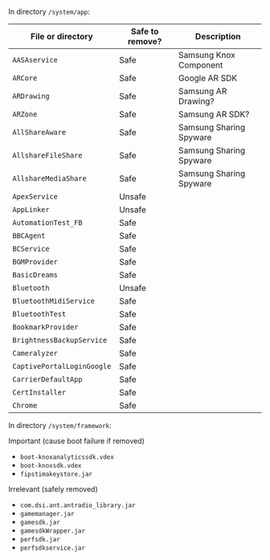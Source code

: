 In directory `/system/app`:


| File or directory          | Safe to remove? | Description             |
| -------------------------- | --------------- | ----------------------- |
| `AASAservice`              | Safe            | Samsung Knox Component  |
| `ARCore`                   | Safe            | Google AR SDK           |
| `ARDrawing`                | Safe            | Samsung AR Drawing?     |
| `ARZone`                   | Safe            | Samsung AR SDK?         |
| `AllShareAware`            | Safe            | Samsung Sharing Spyware | 
| `AllshareFileShare`        | Safe            | Samsung Sharing Spyware | 
| `AllshareMediaShare`       | Safe            | Samsung Sharing Spyware | 
| `ApexService`              | Unsafe          |
| `AppLinker`                | Unsafe          |
| `AutomationTest_FB`        | Safe            |
| `BBCAgent`                 | Safe            |
| `BCService`                | Safe            |
| `BGMProvider`              | Safe            |
| `BasicDreams`              | Safe            |
| `Bluetooth`                | Unsafe          |
| `BluetoothMidiService`     | Safe            |
| `BluetoothTest`            | Safe            |
| `BookmarkProvider`         | Safe            |
| `BrightnessBackupService`  | Safe            |
| `Cameralyzer`              | Safe            |
| `CaptivePortalLoginGoogle` | Safe            |
| `CarrierDefaultApp`        | Safe            |
| `CertInstaller`            | Safe            |
| `Chrome`                   | Safe            |

In directory `/system/framework`:

Important (cause boot failure if removed)

- `boot-knoxanalyticssdk.vdex`
- `boot-knoxsdk.vdex`
- `fipstimakeystore.jar`

Irrelevant (safely removed)

- `com.dsi.ant.antradio_library.jar`
- `gamemanager.jar`
- `gamesdk.jar`
- `gamesdkWrapper.jar`
- `perfsdk.jar`
- `perfsdkservice.jar`
